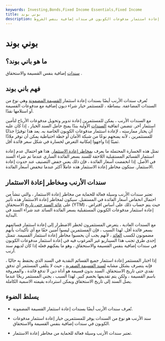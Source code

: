 ```yaml
---
keywords: Investing,Bonds,Fixed Income Essentials,Fixed Income
title: بوني بوند
description: سند الأرنب هو نوع من السندات يقدم للمستثمرين خيار إعادة استثمار مدفوعات الكوبون في سندات إضافية بنفس الشروط.
---
```


# بوني بوند
## ما هو باني بوند؟

[سندات](/maturity) إضافية بنفس القسيمة والاستحقاق .

## فهم باني بوند

تُعرف سندات الأرنب أيضًا بسندات إعادة استثمار [القسيمة المضمونة](/coupon) وهي نوع من السندات المضاعفة. ببساطة ، للمستثمر خيار شراء ديون إضافية مع مدفوعات القسيمة أو استلامها نقدًا.

مع السندات الأرنب ، يمكن للمستثمرين إعادة تدوير وتحويل مدفوعات الأرباح لتأمين استثمار آخر. تتضمن اتفاقية [السندات](/bond) الأولية بندًا يمنح حامل السند الخيار ، إذا كان عليه أن يختار ممارسته ، لإعادة استثمار مدفوعات الكوبون الخاصة به. يعد هذا توفيرًا جذابًا للمستثمرين ، لأنه يمنحهم نوعًا من شبكة الأمان أو خطة احتياطية يمكن أن توفر ملاذًا ثمينًا إذا واجهوا إمكانية التعرض لخسارة في شكل سعر فائدة أقل.

تمثل هذه الخسارة المحتملة ما يعرف [بمخاطر إعادة الاستثمار](/reinvestmentrisk). هذا هو احتمال عدم إعادة استثمار القسائم المستقبلية اللاحقة للسند بسعر الفائدة الساري عندما تم شراء السند في الأصل. إذا انخفضت أسعار الفائدة ، فإن ذلك يعني خفض التصنيف عند حدوث إعادة الاستثمار. ستكون مخاطر إعادة الاستثمار هذه عاملاً أكثر عندما تنخفض أسعار الفائدة.

## سندات الأرنب ومخاطر إعادة الاستثمار

تعتبر سندات الأرنب وسيلة فعالة للحماية من مخاطر إعادة الاستثمار ، والتي تنشأ من احتمال انخفاض أسعار الفائدة في المستقبل. سيكون لمخاطر إعادة الاستثمار هذه تأثير على [عائد السند حتى تاريخ](/yieldtomaturity) الاستحقاق (YTM) ، حيث يتم حساب ذلك على أساس افتراض إعادة استثمار مدفوعات الكوبون المستقبلية بسعر الفائدة السائد عند شراء السند في البداية.

مع السندات العادية ، يتعرض المستثمرون لخطر الاضطرار إلى إعادة استثمار قسائمهم بسعر فائدة أقل. لهذا السبب ، فإن المستثمرين ليسوا آمنين حقًا مع أي تأكيدات بأنهم مضمونون لكسب [العائد](/yield) ، لأنهم يجب أن يحسبوا مخاطر إعادة استثمار القسيمة. تتمثل إحدى طرق تجنب هذا السيناريو غير المرغوب فيه في إعادة استثمار مدفوعات الكوبون في سندات إضافية بنفس القسيمة والاستحقاق ، وهو ما يمكنهم فعله إذا كان لديهم سند أرنب.

إذا اختار المستثمر إعادة استثمار جميع القسائم النقدية في السند الذي يحتفظ به حاليًا ، فإنه يتصرف بشكل مشابه [لسند القسيمة الصفرية](/zero-couponbond) ، حيث لا يتلقى المستثمر أي تدفق نقدي حتى تاريخ الاستحقاق. السند بدون قسيمة هو أداة دين لا تدفع فائدة ، والمعروفة باسم القسيمة ، ولكن يتم تقديمها بخصم كبير. لهذا السبب ، يجني المستثمر ربحًا عندما يصل السند إلى تاريخ الاستحقاق ويمكن استرداده بقيمته الاسمية الكاملة.

## يسلط الضوء

- تُعرف سندات الأرنب أيضًا بسندات إعادة استثمار القسيمة المضمونة.

- سند الأرنب هو نوع من السندات يوفر للمستثمرين خيار إعادة استثمار مدفوعات الكوبون في سندات إضافية بنفس القسيمة والاستحقاق.

- تعتبر سندات الأرنب وسيلة فعالة للحماية من مخاطر إعادة الاستثمار.

